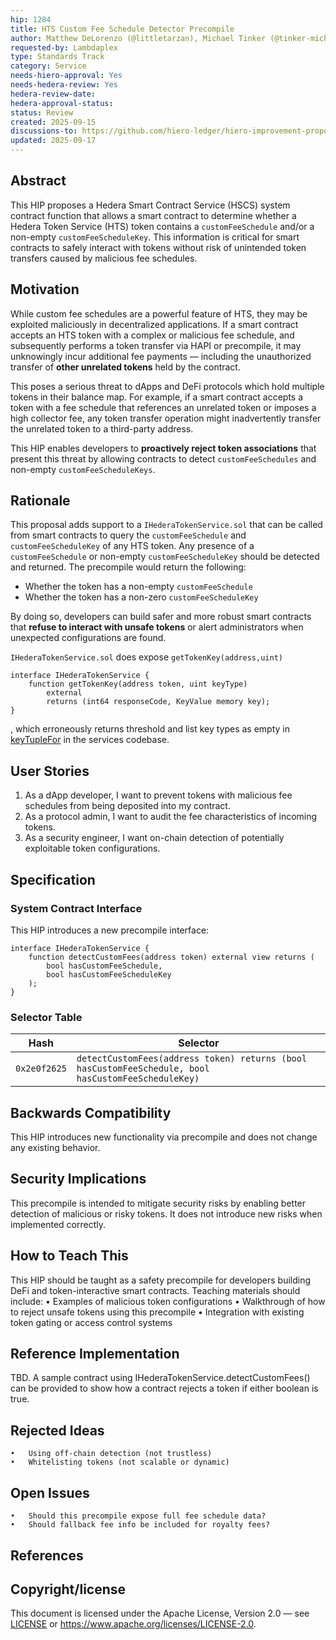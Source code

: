 ```yaml
---
hip: 1284
title: HTS Custom Fee Schedule Detector Precompile
author: Matthew DeLorenzo (@littletarzan), Michael Tinker (@tinker-michaelj)
requested-by: Lambdaplex
type: Standards Track
category: Service
needs-hiero-approval: Yes
needs-hedera-review: Yes
hedera-review-date:
hedera-approval-status:
status: Review
created: 2025-09-15
discussions-to: https://github.com/hiero-ledger/hiero-improvement-proposals/discussions/1271
updated: 2025-09-17
---
```


## Abstract
This HIP proposes a Hedera Smart Contract Service (HSCS) system contract function that allows a smart contract to determine whether a Hedera Token Service (HTS) token contains a `customFeeSchedule` and/or a non-empty `customFeeScheduleKey`. This information is critical for smart contracts to safely interact with tokens without risk of unintended token transfers caused by malicious fee schedules.

## Motivation
While custom fee schedules are a powerful feature of HTS, they may be exploited maliciously in decentralized applications. If a smart contract accepts an HTS token with a complex or malicious fee schedule, and subsequently performs a token transfer via HAPI or precompile, it may unknowingly incur additional fee payments — including the unauthorized transfer of **other unrelated tokens** held by the contract.

This poses a serious threat to dApps and DeFi protocols which hold multiple tokens in their balance map. For example, if a smart contract accepts a token with a fee schedule that references an unrelated token or imposes a high collector fee, any token transfer operation might inadvertently transfer the unrelated token to a third-party address.

This HIP enables developers to **proactively reject token associations** that present this threat by allowing contracts to detect `customFeeSchedules` and non-empty `customFeeScheduleKeys`.

## Rationale
This proposal adds support to a `IHederaTokenService.sol` that can be called from smart contracts to query the `customFeeSchedule` and `customFeeScheduleKey` of any HTS token. Any presence of a `customFeeSchedule` or non-empty `customFeeScheduleKey` should be detected and returned.
The precompile would return the following:

- Whether the token has a non-empty `customFeeSchedule`
- Whether the token has a non-zero `customFeeScheduleKey`

By doing so, developers can build safer and more robust smart contracts that **refuse to interact with unsafe tokens** or alert administrators when unexpected configurations are found.

`IHederaTokenService.sol` does expose `getTokenKey(address,uint)`
```solidity
interface IHederaTokenService {
    function getTokenKey(address token, uint keyType)
        external
        returns (int64 responseCode, KeyValue memory key);
}
```
, which erroneously returns threshold and list key types as empty in [keyTupleFor](https://github.com/hiero-ledger/hiero-consensus-node/blob/main/hedera-node/hedera-smart-contract-service-impl/src/main/java/com/hedera/node/app/service/contract/impl/utils/ConversionUtils.java#L1062) in the services codebase.

## User Stories
1. As a dApp developer, I want to prevent tokens with malicious fee schedules from being deposited into my contract.
2. As a protocol admin, I want to audit the fee characteristics of incoming tokens.
3. As a security engineer, I want on-chain detection of potentially exploitable token configurations.

## Specification

### System Contract Interface
This HIP introduces a new precompile interface:

```solidity
interface IHederaTokenService {
    function detectCustomFees(address token) external view returns (
        bool hasCustomFeeSchedule,
        bool hasCustomFeeScheduleKey
    );
}
```


### Selector Table

| Hash          | Selector                                                                                                                                                             |
|---------------|----------------------------------------------------------------------------------------------------------------------------------------------------------------------|
| `0x2e0f2625`  | `detectCustomFees(address token) returns (bool hasCustomFeeSchedule, bool hasCustomFeeScheduleKey)` |


## Backwards Compatibility
This HIP introduces new functionality via precompile and does not change any existing behavior.

## Security Implications
This precompile is intended to mitigate security risks by enabling better detection of malicious or risky tokens. It does not introduce new risks when implemented correctly.

## How to Teach This
This HIP should be taught as a safety precompile for developers building DeFi and token-interactive smart contracts. Teaching materials should include:
	•	Examples of malicious token configurations
	•	Walkthrough of how to reject unsafe tokens using this precompile
	•	Integration with existing token gating or access control systems

## Reference Implementation
TBD. A sample contract using IHederaTokenService.detectCustomFees() can be provided to show how a contract rejects a token if either boolean is true.

## Rejected Ideas
	•	Using off-chain detection (not trustless)
	•	Whitelisting tokens (not scalable or dynamic)

## Open Issues
	•	Should this precompile expose full fee schedule data?
	•	Should fallback fee info be included for royalty fees?

## References

## Copyright/license
This document is licensed under the Apache License, Version 2.0 —
see [LICENSE](../LICENSE) or <https://www.apache.org/licenses/LICENSE-2.0>.

